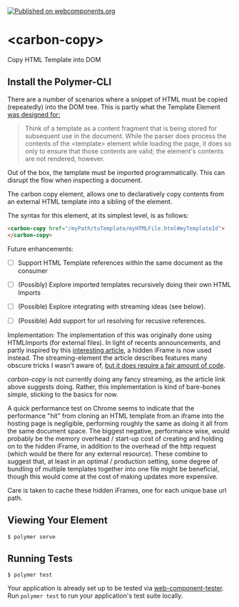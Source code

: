 [![Published on webcomponents.org](https://img.shields.io/badge/webcomponents.org-published-blue.svg)](https://www.webcomponents.org/element/bahrus/carbon-copy)

# \<carbon-copy\>

Copy HTML Template into DOM

## Install the Polymer-CLI

There are a number of scenarios where a snippet of HTML must be copied (repeatedly) into the DOM tree.  This is partly what the Template Element [was designed for:](https://developer.mozilla.org/en-US/docs/Web/HTML/Element/template)

>  Think of a template as a content fragment that is being stored for subsequent use in the document. While the parser does process the contents of the \<template\> element while loading the page, it does so only to ensure that those contents are valid; the element's contents are not rendered, however.

Out of the box, the template must be imported programmatically.  This can disrupt the flow when inspecting a document.

The carbon copy element, allows one to declaratively copy contents from an external HTML template into a sibling of the element.

The syntax for this element, at its simplest level, is as follows:

```html
<carbon-copy href="/myPath/toTemplate/myHTMLFile.html#myTemplateId">
</carbon-copy>
```

Future enhancements:

- [ ] Support HTML Template references within the same document as the consumer
- [ ] (Possibly) Explore imported templates recursively doing their own HTML Imports
- [ ] (Possible) Explore integrating with streaming ideas (see below).
- [ ] (Possible) Add support for url resolving for recusive references. 



Implementation:  The implementation of this was originally done using HTMLImports (for external files).  In light of recents announcements, and partly inspired by this [interesting article](https://jakearchibald.com/2016/fun-hacks-faster-content/), a hidden iFrame is now used instead.  The streaming-element the article describes features many obscure tricks I wasn't aware of, [but it does require a fair amount of code](https://github.com/bahrus/streaming-element/blob/master/streaming-element.js).

_carbon-copy_ is not currently doing any fancy streaming, as the article link above suggests doing.  Rather, this implementation is kind of bare-bones simple, sticking to the basics for now.

A quick performance test on Chrome seems to indicate that the performance "hit" from cloning an HTML template from an iframe into the hosting page is negligible, performing roughly the same as doing it all from the same document space. The biggest negative, performance wise, would probably be the memory overhead / start-up cost of creating and holding on to the hidden iFrame, in addition to the overhead of the http request (which would be there for any external resource).  These combine to suggest that, at least in an optimal / production setting, some degree of bundling of multiple templates together into one file might be beneficial, though this would come at the cost of making updates more expensive. 

Care is taken to cache these hidden iFrames, one for each unique base url path.   

## Viewing Your Element

```
$ polymer serve
```

## Running Tests

```
$ polymer test
```

Your application is already set up to be tested via [web-component-tester](https://github.com/Polymer/web-component-tester). Run `polymer test` to run your application's test suite locally.
